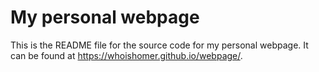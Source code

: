 # My personal webpage

This is the README file for the source code for my personal webpage. It can be found at <https://whoishomer.github.io/webpage/>. 

